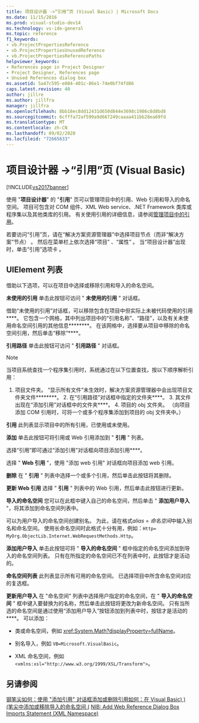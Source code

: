 ```yaml
---
title: 项目设计器 ->“引用”页 (Visual Basic) | Microsoft Docs
ms.date: 11/15/2016
ms.prod: visual-studio-dev14
ms.technology: vs-ide-general
ms.topic: reference
f1_keywords:
- vb.ProjectPropertiesReference
- vb.ProjectPropertiesUnusedReference
- vb.ProjectPropertiesReferencePaths
helpviewer_keywords:
- References page in Project Designer
- Project Designer, References page
- Unused References dialog box
ms.assetid: 5a47c595-e084-401c-86e1-74e0bf74fd86
caps.latest.revision: 40
author: jillre
ms.author: jillfra
manager: jillfra
ms.openlocfilehash: 8bb18ec8dd12431d650d844e3698c1986c8d8bd8
ms.sourcegitcommit: 6cfffa72af599a9d667249caaaa411bb28ea69fd
ms.translationtype: MT
ms.contentlocale: zh-CN
ms.lasthandoff: 09/02/2020
ms.locfileid: "72665633"
---
```

# <a name="references-page-project-designer-visual-basic"></a>项目设计器 ->“引用”页 (Visual Basic)
[!INCLUDE[vs2017banner](../../includes/vs2017banner.md)]

使用 "**项目设计器**" 的 "**引用**" 页可以管理项目中的引用、Web 引用和导入的命名空间。 项目可包含对 COM 组件、XML Web service、.NET Framework 类库或程序集以及其他类库的引用。 有关使用引用的详细信息，请参阅[管理项目中的引用](../../ide/managing-references-in-a-project.md)。

 若要访问“引用”页，请在“解决方案资源管理器”中选择项目节点（而非“解决方案”节点）    。 然后在菜单栏上依次选择“项目”  、“属性”  。 当“项目设计器”出现时，单击“引用”选项卡  。

## <a name="uielement-list"></a>UIElement 列表
 借助以下选项，可以在项目中选择或移除引用和导入的命名空间。

 **未使用的引用** 单击此按钮可访问 " **未使用的引用** " 对话框。

 借助“未使用的引用”对话框，可以移除包含在项目中但实际上未被代码使用的引用****。 它包含一个网格，其中列出项目中的“引用名称”、“路径”，以及有关未使用命名空间引用的其他信息********。 在该网格中，选择要从项目中移除的命名空间引用，然后单击“移除”****。

 **引用路径** 单击此按钮可访问 " **引用路径** " 对话框。

> [!NOTE]
> 当项目系统查找一个程序集引用时，系统通过在以下位置查找，按以下顺序解析引用：
>
> 1. 项目文件夹。 “显示所有文件”未生效时，解决方案资源管理器中会出现项目文件夹文件********。
>    2. 在“引用路径”对话框中指定的文件夹****。
>    3. 其文件出现在“添加引用”对话框中的文件夹****。
>    4. 项目的 obj 文件夹。 （向项目添加 COM 引用时，可将一个或多个程序集添加到项目的 obj 文件夹中。）

 **引用** 此列表显示项目中的所有引用，已使用或未使用。

 **添加** 单击此按钮可将引用或 Web 引用添加到 " **引用** " 列表。

 选择“引用”即可通过“添加引用”对话框向项目添加引用****。

 选择 " **Web 引用** "，使用 "添加 web 引用" 对话框向项目添加 web 引用。

 **删除** 在 " **引用** " 列表中选择一个或多个引用，然后单击此按钮将其删除。

 **更新 Web 引用** 选择 " **引用** " 列表中的 Web 引用，然后单击此按钮进行更新。

 **导入的命名空间** 您可以在此框中键入自己的命名空间，然后单击 " **添加用户导入** "，将其添加到命名空间列表中。

 可以为用户导入的命名空间创建别名。 为此，请在格式*alias* = *命名空间*中输入别名和命名空间。 使用长命名空间时此格式十分有用，例如：`Http= MyOrg.ObjectLib.Internet.WebRequestMethods.Http`。

 **添加用户导入** 单击此按钮可将 " **导入的命名空间** " 框中指定的命名空间添加到导入的命名空间列表。 只有在所指定的命名空间已不在列表中时，此按钮才是活动的。

 **命名空间列表** 此列表显示所有可用的命名空间。 已选择项目中所含命名空间对应的复选框。

 **更新用户导入** 在 "命名空间" 列表中选择用户指定的命名空间，在 " **导入的命名空间** " 框中键入要替换为的名称，然后单击此按钮将更改为新命名空间。 只有当所选的命名空间是通过使用“添加用户导入”按钮添加到列表中时，按钮才是活动的****。 可以添加：

- 类或命名空间，例如 <xref:System.Math?displayProperty=fullName>。

- 别名导入，例如 `VB=Microsoft.VisualBasic`。

- XML 命名空间，例如 `<xmlns:xsl="http://www.w3.org/1999/XSL/Transform">`。

## <a name="see-also"></a>另请参阅
 [钢笔尖如何：使用 "添加引用" 对话框添加或删除引用](https://msdn.microsoft.com/3bd75d61-f00c-47c0-86a2-dd1f20e231c9)[如何：在 Visual Basic) )  (笔尖中添加或移除导入的命名空间 (](../../ide/how-to-add-or-remove-imported-namespaces-visual-basic.md) [NIB: Add Web Reference Dialog Box](https://msdn.microsoft.com/bdf05776-c591-40af-bfd7-e1e2aa1e87b5) [Imports Statement (XML Namespace) ](https://msdn.microsoft.com/library/1f4d50a6-08c7-4c2e-8206-ccae35fcd1b4)
